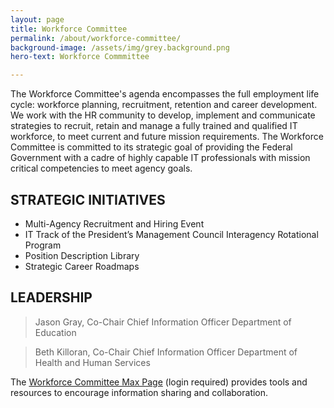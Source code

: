 ```yaml
---
layout: page
title: Workforce Committee
permalink: /about/workforce-committee/
background-image: /assets/img/grey.background.png
hero-text: Workforce Commmittee

---
```

The Workforce Committee's agenda encompasses the full employment life cycle: workforce planning, recruitment, retention and career development. We work with the HR community to develop, implement and communicate strategies to recruit, retain and manage a fully trained and qualified IT workforce, to meet current and future mission requirements. The Workforce Committee is committed to its strategic goal of providing the Federal Government with a cadre of highly capable IT professionals with mission critical competencies to meet agency goals.

## STRATEGIC INITIATIVES
* Multi-Agency Recruitment and Hiring Event
* IT Track of the President’s Management Council Interagency Rotational Program
* Position Description Library
* Strategic Career Roadmaps

## LEADERSHIP
> Jason Gray, Co-Chair
Chief Information Officer
Department of Education

> Beth Killoran, Co-Chair
Chief Information Officer
Department of Health and Human Services


The [Workforce Committee Max Page](https://community.max.gov/display/Egov/CIO+Council+Workforce+Committee) (login required) provides tools and resources to encourage information sharing and collaboration.
